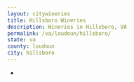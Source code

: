 ```yaml
---
layout: citywineries
title: Hillsboro Wineries
description: Wineries in Hillsboro, VA
permalink: /va/loudoun/hillsboro/
state: va
county: loudoun
city: hillsboro
---
```

-
